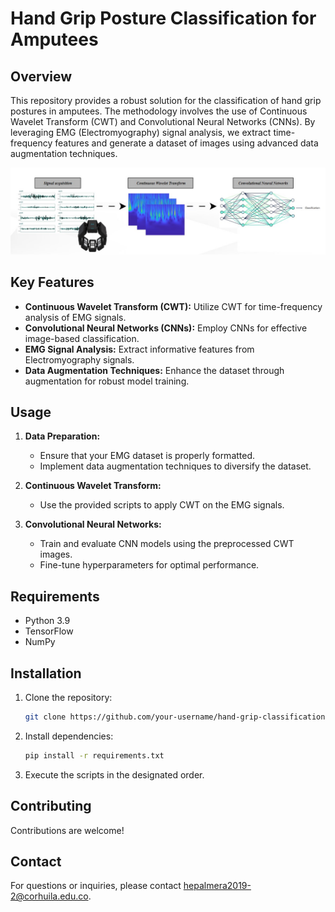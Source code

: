 # Hand Grip Posture Classification for Amputees

## Overview

This repository provides a robust solution for the classification of hand grip postures in amputees. The methodology involves the use of Continuous Wavelet Transform (CWT) and Convolutional Neural Networks (CNNs). By leveraging EMG (Electromyography) signal analysis, we extract time-frequency features and generate a dataset of images using advanced data augmentation techniques.  

![Example Image](images/ss2.jpg)


## Key Features

- **Continuous Wavelet Transform (CWT):** Utilize CWT for time-frequency analysis of EMG signals.
- **Convolutional Neural Networks (CNNs):** Employ CNNs for effective image-based classification.
- **EMG Signal Analysis:** Extract informative features from Electromyography signals.
- **Data Augmentation Techniques:** Enhance the dataset through augmentation for robust model training.

## Usage

1. **Data Preparation:**
   - Ensure that your EMG dataset is properly formatted.
   - Implement data augmentation techniques to diversify the dataset.

2. **Continuous Wavelet Transform:**
   - Use the provided scripts to apply CWT on the EMG signals.

3. **Convolutional Neural Networks:**
   - Train and evaluate CNN models using the preprocessed CWT images.
   - Fine-tune hyperparameters for optimal performance.

## Requirements

- Python 3.9
- TensorFlow
- NumPy

## Installation

1. Clone the repository:

    ```bash
    git clone https://github.com/your-username/hand-grip-classification.git](https://github.com/0Ellias0/Amputee-Hand-Grip-Posture-Classification-with-CNN-and-EMG-Signal-Analysis.git
    ```

2. Install dependencies:

    ```bash
    pip install -r requirements.txt
    ```

3. Execute the scripts in the designated order.

## Contributing

Contributions are welcome! 


## Contact

For questions or inquiries, please contact hepalmera2019-2@corhuila.edu.co.
